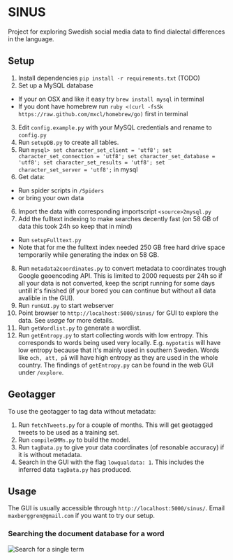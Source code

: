 SINUS
=====

Project for exploring Swedish social media data to find dialectal differences in the language. 

Setup
-----

1. Install dependencies `pip install -r requirements.txt` (TODO)
2. Set up a MySQL database
  * If your on OSX and like it easy try `brew install mysql` in terminal
  * If you dont have homebrew run `ruby <(curl -fsSk https://raw.github.com/mxcl/homebrew/go)` first in terminal
3. Edit `config.example.py` with your MySQL credentials and rename to `config.py`
4. Run `setupDB.py` to create all tables.
5. Run `mysql> set character_set_client = 'utf8'; set character_set_connection = 'utf8'; set character_set_database = 'utf8'; set character_set_results = 'utf8'; set character_set_server = 'utf8';` in mysql
5. Get data: 
  * Run spider scripts in `/Spiders` 
  * or bring your own data
6. Import the data with corresponding importscript `<source>2mysql.py`
7. Add the fulltext indexing to make searches decently fast (on 58 GB of data this took 24h so keep that in mind) 
  * Run `setupFulltext.py`
  * Note that for me the fulltext index needed 250 GB free hard drive space temporarily while generating the index on 58 GB.
8. Run `metadata2coordinates.py` to convert metadata to coordinates trough Google geoencoding API. This is limited to 2000 requests per 24h so if all your data is not converted, keep the script running for some days untill it's finished (if your bored you can continue but without all data avalible in the GUI).
9. Run `runGUI.py` to start webserver
10. Point browser to `http://localhost:5000/sinus/` for GUI to explore the data. See *usage* for more details.
11. Run `getWordlist.py` to generate a wordlist.
12. Run `getEntropy.py` to start collecting words with low entropy. This corresponds to words being used very locally. E.g. `nypotatis` will have low entropy because that it's mainly used in southern Sweden. Words like `och, att, på` will have high entropy as they are used in the whole country. The findings of `getEntropy.py` can be found in the web GUI under `/explore`.

Geotagger
---------

To use the geotagger to tag data without metadata:

1. Run `fetchTweets.py` for a couple of months. This will get geotagged tweets to be used as a training set.
2. Run `compileGMMs.py` to build the model.
3. Run `tagData.py` to give your data coordinates (of resonable accuracy) if it is without metadata.
4. Search in the GUI with the flag `lowqualdata: 1`. This includes the inferred data `tagData.py` has produced.

Usage
-----

The GUI is usually accessible through `http://localhost:5000/sinus/`. Email `maxberggren@gmail.com` if you want to try our setup.

### Searching the document database for a word

![Search for a single term](/readmeimages/litta3.png)